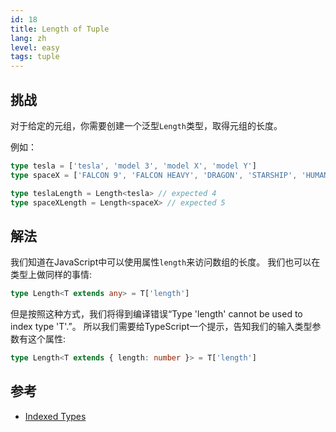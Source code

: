```yaml
---
id: 18
title: Length of Tuple
lang: zh
level: easy
tags: tuple
---
```


## 挑战

对于给定的元组，你需要创建一个泛型`Length`类型，取得元组的长度。

例如：

```ts
type tesla = ['tesla', 'model 3', 'model X', 'model Y']
type spaceX = ['FALCON 9', 'FALCON HEAVY', 'DRAGON', 'STARSHIP', 'HUMAN SPACEFLIGHT']

type teslaLength = Length<tesla> // expected 4
type spaceXLength = Length<spaceX> // expected 5
```

## 解法

我们知道在JavaScript中可以使用属性`length`来访问数组的长度。
我们也可以在类型上做同样的事情:

```ts
type Length<T extends any> = T['length']
```

但是按照这种方式，我们将得到编译错误“Type 'length' cannot be used to index type 'T'.”。
所以我们需要给TypeScript一个提示，告知我们的输入类型参数有这个属性:

```ts
type Length<T extends { length: number }> = T['length']
```

## 参考

- [Indexed Types](https://www.typescriptlang.org/docs/handbook/2/indexed-access-types.html)
